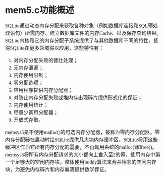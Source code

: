 # mem5.c功能概述
<font face="微软雅黑" size="3px">

SQLite通过动态内存分配来获取各种对象（例如数据库连接和SQL预处理语句）所需内存、建立数据库文件的内存Cache、以及保存查询结果。  
SQLite内核和它的内存分配子系统提供了与其他数据库不同的特性，使得SQLite在更多领域得以应用，这些特性有：
1. 对内存分配失败的健壮处理；
2. 无内存泄漏；
3. 内存使用限制；
4. 零分配选项；
5. 应用程序提供内存分配器；
6. 对防止内存分配失败或堆内存出现碎片提供形式化的保证；
7. 内存使用统计；
8. 尽量少调用分配器；
9. 开放式存取。  

memsys5是不使用malloc()的可选内存分配器，被称为零内存分配器。零内存分配器在启动时给SQLite提供几大块内存缓冲区，SQLite将用这些缓冲区作为它所有内存分配的需要，不再调用系统的malloc()和free()。memsys5将所有内存分配请求的大小都向上舍入至2的幂，使用内存中第一个足够大的空闲内存块。整体使用buddy算法来合并相邻的空闲内存块，为避免内存碎片和内存崩溃提供数学保证。


